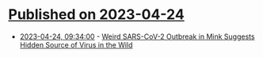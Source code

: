 # [Published on 2023-04-24](index.md)

* [2023-04-24, 09:34:00](https://soylentnews.org/article.pl?sid=23/04/23/1416234&from=rss) - [Weird SARS-CoV-2 Outbreak in Mink Suggests Hidden Source of Virus in the Wild](https://soylentnews.org/article.pl?sid=23/04/23/1416234&from=rss)

